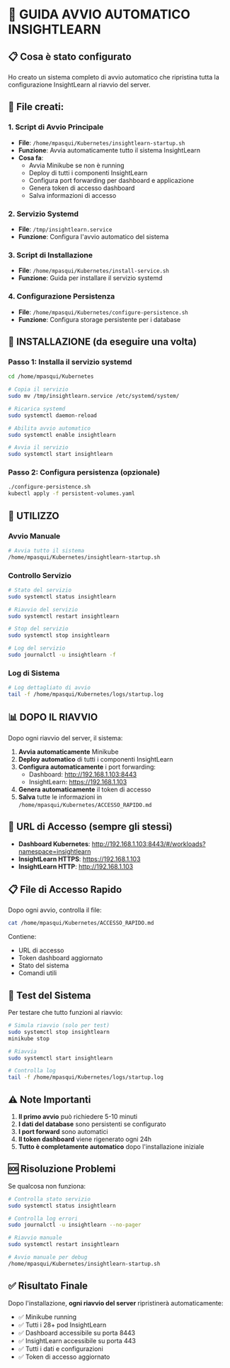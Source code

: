 # 🚀 GUIDA AVVIO AUTOMATICO INSIGHTLEARN

## 📋 Cosa è stato configurato

Ho creato un sistema completo di avvio automatico che ripristina tutta la configurazione InsightLearn al riavvio del server.

## 🔧 File creati:

### 1. Script di Avvio Principale
- **File**: `/home/mpasqui/Kubernetes/insightlearn-startup.sh`
- **Funzione**: Avvia automaticamente tutto il sistema InsightLearn
- **Cosa fa**:
  - Avvia Minikube se non è running
  - Deploy di tutti i componenti InsightLearn
  - Configura port forwarding per dashboard e applicazione
  - Genera token di accesso dashboard
  - Salva informazioni di accesso

### 2. Servizio Systemd
- **File**: `/tmp/insightlearn.service`
- **Funzione**: Configura l'avvio automatico del sistema

### 3. Script di Installazione
- **File**: `/home/mpasqui/Kubernetes/install-service.sh`
- **Funzione**: Guida per installare il servizio systemd

### 4. Configurazione Persistenza
- **File**: `/home/mpasqui/Kubernetes/configure-persistence.sh`
- **Funzione**: Configura storage persistente per i database

## 🔧 INSTALLAZIONE (da eseguire una volta)

### Passo 1: Installa il servizio systemd
```bash
cd /home/mpasqui/Kubernetes

# Copia il servizio
sudo mv /tmp/insightlearn.service /etc/systemd/system/

# Ricarica systemd
sudo systemctl daemon-reload

# Abilita avvio automatico
sudo systemctl enable insightlearn

# Avvia il servizio
sudo systemctl start insightlearn
```

### Passo 2: Configura persistenza (opzionale)
```bash
./configure-persistence.sh
kubectl apply -f persistent-volumes.yaml
```

## 🎯 UTILIZZO

### Avvio Manuale
```bash
# Avvia tutto il sistema
/home/mpasqui/Kubernetes/insightlearn-startup.sh
```

### Controllo Servizio
```bash
# Stato del servizio
sudo systemctl status insightlearn

# Riavvio del servizio
sudo systemctl restart insightlearn

# Stop del servizio
sudo systemctl stop insightlearn

# Log del servizio
sudo journalctl -u insightlearn -f
```

### Log di Sistema
```bash
# Log dettagliato di avvio
tail -f /home/mpasqui/Kubernetes/logs/startup.log
```

## 📊 DOPO IL RIAVVIO

Dopo ogni riavvio del server, il sistema:

1. **Avvia automaticamente** Minikube
2. **Deploy automatico** di tutti i componenti InsightLearn
3. **Configura automaticamente** i port forwarding:
   - Dashboard: http://192.168.1.103:8443
   - InsightLearn: https://192.168.1.103
4. **Genera automaticamente** il token di accesso
5. **Salva** tutte le informazioni in `/home/mpasqui/Kubernetes/ACCESSO_RAPIDO.md`

## 🎯 URL di Accesso (sempre gli stessi)

- **Dashboard Kubernetes**: http://192.168.1.103:8443/#/workloads?namespace=insightlearn
- **InsightLearn HTTPS**: https://192.168.1.103
- **InsightLearn HTTP**: http://192.168.1.103

## 📋 File di Accesso Rapido

Dopo ogni avvio, controlla il file:
```bash
cat /home/mpasqui/Kubernetes/ACCESSO_RAPIDO.md
```

Contiene:
- URL di accesso
- Token dashboard aggiornato
- Stato del sistema
- Comandi utili

## 🔄 Test del Sistema

Per testare che tutto funzioni al riavvio:

```bash
# Simula riavvio (solo per test)
sudo systemctl stop insightlearn
minikube stop

# Riavvia
sudo systemctl start insightlearn

# Controlla log
tail -f /home/mpasqui/Kubernetes/logs/startup.log
```

## ⚠️ Note Importanti

1. **Il primo avvio** può richiedere 5-10 minuti
2. **I dati del database** sono persistenti se configurato
3. **I port forward** sono automatici
4. **Il token dashboard** viene rigenerato ogni 24h
5. **Tutto è completamente automatico** dopo l'installazione iniziale

## 🆘 Risoluzione Problemi

Se qualcosa non funziona:

```bash
# Controlla stato servizio
sudo systemctl status insightlearn

# Controlla log errori
sudo journalctl -u insightlearn --no-pager

# Riavvio manuale
sudo systemctl restart insightlearn

# Avvio manuale per debug
/home/mpasqui/Kubernetes/insightlearn-startup.sh
```

## ✅ Risultato Finale

Dopo l'installazione, **ogni riavvio del server** ripristinerà automaticamente:
- ✅ Minikube running
- ✅ Tutti i 28+ pod InsightLearn
- ✅ Dashboard accessibile su porta 8443
- ✅ InsightLearn accessibile su porta 443
- ✅ Tutti i dati e configurazioni
- ✅ Token di accesso aggiornato